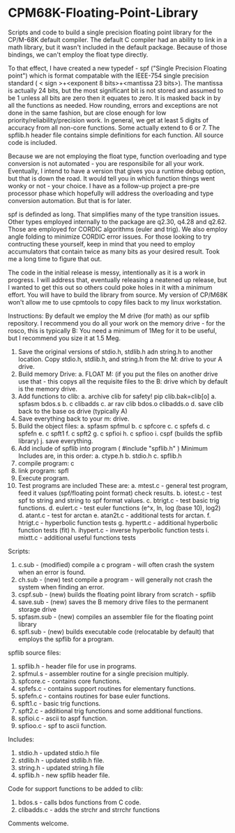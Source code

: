 # CPM68K-Floating-Point-Library
Scripts and code to build a single precision floating point library for the CP/M-68K default compiler.
The default C compiler had an ability to link in a math library, but it wasn't included in the default package.
Because of those bindings, we can't employ the float type directly.

To that effect, I have created a new typedef - spf ("Single Precision Floating point") which is format compatable with the IEEE-754 single precision standard ( < sign >+<exponent 8 bits>+<mantissa 23 bits>). The mantissa is actually 24 bits, but the most significant bit is not stored and assumed to be 1 unless all bits are zero then it equates to zero. It is masked back in by all the functions as needed. How rounding, errors and exceptions are not done in the same fashion, but are close enough for low priority/reliability/precision work.  In general, we get at least 5 digits of accuracy from all non-core functions.  Some actually extend to 6 or 7.  The spflib.h header file contains simple definitions for each function.  All source code is included.

Because we are not employing the float type, function overloading and type conversion is not automated - you are responsibile for all your work.  Eventually, I intend to have a version that gives you a runtime debug option, but that is down the road.  It would tell you in which function things went wonky or not - your choice.  I have as a follow-up project a pre-pre processor phase which hopefully will address the overloading and type conversion automation.  But that is for later.

spf is definded as long.  That simplifies many of the type transition issues.  Other types employed internally to the package are q2.30, q4.28 and q2.62.  Those are employed for CORDIC algorithms (euler and trig).  We also employ angle folding to minimize CORDIC error issues.  For those looking to try contructing these yourself, keep in mind that you need to employ accumulators that contain twice as many bits as your desired result.  Took me a long time to figure that out.

The code in the initial release is messy, intentionally as it is a work in progress.  I will address that, eventually releasing a neatened up release, but I wanted to get this out so others could poke holes in it with a minimum effort. You will have to build the library from source.  My version of CP/M68K won't allow me to use cpmtools to copy files back to my linux workstation.

Instructions:  By default we employ the M drive (for math) as our spflib repository.  I recommend you do all your work on the memory drive - for the rosco, this is typically B:  You need a minimum of 1Meg for it to be useful, but I recommend you size it at 1.5 Meg.

1. Save the original versions of stdio.h, stdlib.h adn string.h to another location.  Copy stdio.h, stdlib.h, and string.h from the M: drive to your A drive.
2. Build memory Drive:
   a. FLOAT M:  (if you put the files on another drive use that - this copys all the requisite files to the B:         drive which by default is the memory drive.
3. Add functions to clib:
   a. archive clib for safety!  pip clib.bak=clib[o]
   a. spfasm bdos.s
   b. c clibadds
   c. ar rav clib bdos.o clibadds.o
   d. save clib back to the base os drive (typically A)
4. Save everything back to your m: drive.
5. Build the object files:
   a. spfasm spfmul
   b. c spfcore
   c. c spfefs
   d. c spfefn
   e. c spft1
   f. c spft2
   g. c spfioi
   h. c spfioo
   i. cspf (builds the spflib library)
   j. save everything.
6. Add include of spflib into program (  #include "spflib.h"  )
   Minimum Includes are, in this order:
   a. ctype.h
   b. stdio.h
   c. spflib.h
7. compile program:  c <program name>
8. link program: spfl <program name>
9. Execute program.
10. Test programs are included These are:
   a. mtest.c - general test program, feed it values (spf/floating point format) check results.
   b. iotest.c - test spf to string and string to spf format values.
   c. btrigt.c - test basic trig functions.
   d. eulert.c - test euler functions (e^x, ln, log (base 10), log2)
   d. atant.c - test for arctan
   e. atan2t.c - additional tests for arctan.
   f. htrigt.c - hyperbolic function tests
   g. hypertt.c - additional hyperbolic function tests (fit)
   h. ihypert.c - inverse hyperbolic function tests
   i. mixtt.c - additional useful functions tests




Scripts:
1. c.sub - (modified) compile a c program - will often crash the system when an error is found.
2. ch.sub - (new) test compile a program - will generally not crash the system when finding an error.
3. cspf.sub - (new) builds the floating point library from scratch - spflib
4. save.sub - (new) saves the B memory drive files to the permanent storage drive
5. spfasm.sub - (new) compiles an assembler file for the floating point library
6. spfl.sub - (new) builds executable code (relocatable by default) that employs
           the spflib for a program.

spflib source files:
1.  spflib.h - header file for use in programs.
2.  spfmul.s - assembler routine for a single precision multiply.
3. spfcore.c - contains core functions.
4. spfefs.c - contains support routines for elementary functions.
5. spfefn.c - contains routines for base euler functions.
6. spft1.c - basic trig functions.
7. spft2.c - additional trig functions and some additional functions.
8. spfioi.c - ascii to aspf function.
9. spfioo.c - spf to ascii function.

Includes:
1. stdio.h - updated stdio.h file
2. stdlib.h - updated stdlib.h file.
3. string.h - updated string.h file
4. spflib.h - new spflib header file.



Code for support functions to be added to clib:
1. bdos.s - calls bdos functions from C code.
2. clibadds.c - adds the strchr and strrchr functions


Comments welcome.
